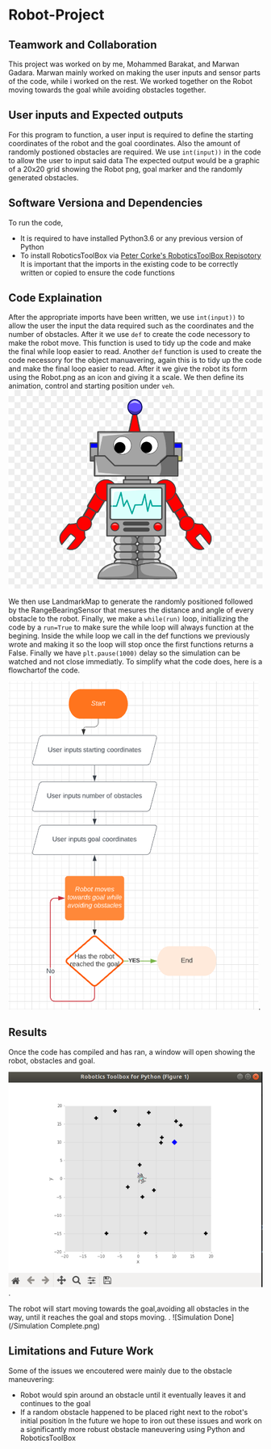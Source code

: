 # Robot-Project
## Teamwork and Collaboration
This project was worked on by me, Mohammed Barakat, and Marwan Gadara.
Marwan mainly worked on making the user inputs and sensor parts of the code, while i worked on the rest. We worked together on the Robot moving towards the goal while avoiding obstacles together.

## User inputs and Expected outputs
For this program to function, a user input is required to define the starting coordinates of the robot and the goal coordinates. Also the amount of randomly postioned obstacles are required. We use `int(input))` in the code to allow the user to input said data
The expected output would be a graphic of a 20x20 grid showing the Robot png, goal marker and the randomly generated obstacles.

## Software Versiona and Dependencies
To run the code, 
- It is required to have installed Python3.6 or any previous version of Python
- To install RoboticsToolBox via [Peter Corke's RoboticsToolBox Repisotory](https://github.com/petercorke/robotics-toolbox-python)
It is important that the imports in the existing code to be correctly written or copied to ensure the code functions

## Code Explaination
After the appropriate imports have been written, we use `int(input))` to allow the user the input the data required such as the coordinates and the number of obstacles. After it we use `def` to create the code necessory to make the robot move. This function is used to tidy up the code and make the final while loop easier to read. Another `def` function is used to create the code necessory for the object manuavering, again this is to tidy up the code and make the final loop easier to read. After it we give the robot its form using the Robot.png as an icon and giving it a scale. We then define its animation, control and starting position under `veh`.
![Robot.png](/Robot.png)

We then use LandmarkMap to generate the randomly positioned followed by the RangeBearingSensor that mesures the distance and angle of every obstacle to the robot.
Finally, we make a `while(run)` loop, initiallizing the code by a `run=True` to make sure the while loop will always function at the begining. Inside the while loop we call in the def functions we previously wrote and making it so the loop will stop once the first functions returns a False.
Finally we have `plt.pause(1000)` delay so the simulation can be watched and not close immediatly.
To simplify what the code does, here is a flowchartof the code.

![flowchart](/flowchart.png).

## Results
Once the code has compiled and has ran, a window will open showing the robot, obstacles and goal.

![Simulation](/Simulation.png). 

The robot will start moving towards the goal,avoiding all obstacles in the way, until it reaches the goal and stops moving.
.
![Simulation Done](/Simulation Complete.png)


## Limitations and Future Work
Some of the issues we encoutered were mainly due to the obstacle maneuvering:
- Robot would spin around an obstacle until it eventually leaves it and continues to the goal
- If a random obstacle happened to be placed right next to the robot's initial position
In the future we hope to iron out these issues and work on a significantly more robust obstacle maneuvering using Python and RoboticsToolBox

